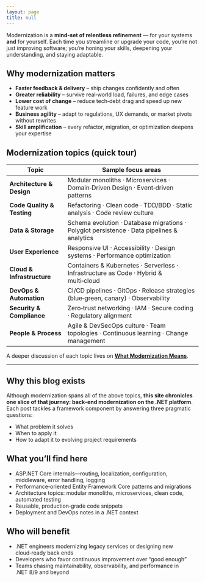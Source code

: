```yaml
---
layout: page
title: null
---
```


Modernization is a **mind‑set of relentless refinement** — for your systems **and** for yourself.
Each time you streamline or upgrade your code, you’re not just improving software; you’re honing your skills, deepening your understanding, and staying adaptable.

## Why modernization matters

* **Faster feedback & delivery** – ship changes confidently and often  
* **Greater reliability** – survive real‑world load, failures, and edge cases  
* **Lower cost of change** – reduce tech‑debt drag and speed up new feature work  
* **Business agility** – adapt to regulations, UX demands, or market pivots without rewrites  
* **Skill amplification** – every refactor, migration, or optimization deepens your expertise

## Modernization topics (quick tour)

| Topic                      | Sample focus areas                                                                         |
|----------------------------|--------------------------------------------------------------------------------------------|
| **Architecture & Design**  | Modular monoliths · Microservices · Domain‑Driven Design · Event‑driven patterns           |
| **Code Quality & Testing** | Refactoring · Clean code · TDD/BDD · Static analysis · Code review culture                 |
| **Data & Storage**         | Schema evolution · Database migrations · Polyglot persistence · Data pipelines & analytics |
| **User Experience**        | Responsive UI · Accessibility · Design systems · Performance optimization                  |
| **Cloud & Infrastructure** | Containers & Kubernetes · Serverless · Infrastructure as Code · Hybrid & multi‑cloud       |
| **DevOps & Automation**    | CI/CD pipelines · GitOps · Release strategies (blue‑green, canary) · Observability         |
| **Security & Compliance**  | Zero‑trust networking · IAM · Secure coding · Regulatory alignment                         |
| **People & Process**       | Agile & DevSecOps culture · Team topologies · Continuous learning · Change management      |

A deeper discussion of each topic lives on **[What Modernization Means](/modernization/)**.

---

## Why this blog exists

Although modernization spans all of the above topics, **this site chronicles one slice of that journey: back‑end modernization on the .NET platform**.
Each post tackles a framework component by answering three pragmatic questions:

* What problem it solves
* When to apply it
* How to adapt it to evolving project requirements

## What you’ll find here

* ASP.NET Core internals—routing, localization, configuration, middleware, error handling, logging  
* Performance‑oriented Entity Framework Core patterns and migrations  
* Architecture topics: modular monoliths, microservices, clean code, automated testing  
* Reusable, production‑grade code snippets  
* Deployment and DevOps notes in a .NET context  

## Who will benefit

* .NET engineers modernizing legacy services or designing new cloud‑ready back ends  
* Developers who favor continuous improvement over “good enough”  
* Teams chasing maintainability, observability, and performance in .NET 8/9 and beyond  
